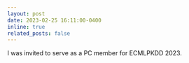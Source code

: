 ```yaml
---
layout: post
date: 2023-02-25 16:11:00-0400
inline: true
related_posts: false
---
```


I was invited to serve as a PC member for ECMLPKDD 2023. 
